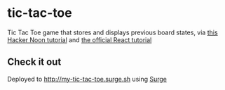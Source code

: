 # tic-tac-toe

Tic Tac Toe game that stores and displays previous board states, via [this Hacker Noon tutorial](https://hackernoon.com/simple-react-development-in-2017-113bd563691f) and [the official React tutorial](https://reactjs.org/tutorial/tutorial.html)

## Check it out

Deployed to http://my-tic-tac-toe.surge.sh using [Surge](http://surge.sh)
